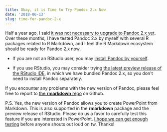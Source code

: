 ```yaml
---
title: Okay, it is Time to Try Pandoc 2.x Now
date: '2018-06-13'
slug: time-for-pandoc-2-x
---
```


Half a year ago, I said [it was not necessary to upgrade to Pandoc 2.x yet](/en/2017/11/pandoc-2/). Over these months, I have tested Pandoc 2.x by myself with several R packages related to R Markdown, and I feel the R Markdown ecosystem should be ready for Pandoc 2.x now.

- If you are not an RStudio user, you may [install Pandoc by yourself](https://pandoc.org/installing.html).

- If you use RStudio, you may consider trying [the latest preview release of the RStudio IDE](https://www.rstudio.com/products/rstudio/download/preview/), in which we have bundled Pandoc 2.x, so you don't need to install Pandoc separately.

If you encounter any problems with the new version of Pandoc, please feel free to report to [the **rmarkdown** repo](https://github.com/rstudio/rmarkdown) on Github.

P.S. Yes, the new version of Pandoc allows you to create PowerPoint from Markdown. This is also supported in the **rmarkdown** package and the preview release of RStudio. Please do us a favor to carefully test this feature if you are interested in PowerPoint. [I hope we can get enough testing](https://community.rstudio.com/t/8441) before anyone shouts out loud on tw. Thanks!
